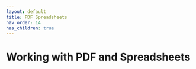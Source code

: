 ```yaml
---
layout: default
title: PDF Spreadsheets
nav_order: 14
has_children: true
---
```


# Working with PDF and Spreadsheets